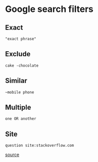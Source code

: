 # Google search filters

## Exact

	"exact phrase"

## Exclude

	cake -chocolate

## Similar

	~mobile phone

## Multiple

	one OR another

## Site

	question site:stackoverflow.com

[source](https://static.googleusercontent.com/media/www.google.com/en//educators/downloads/Tips_Tricks_17x22.pdf)
